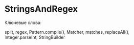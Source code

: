 # StringsAndRegex
Ключевые слова:
<p>
split, regex, Pattern.compile(), Matcher, matches, replaceAll(), Integer.parseInt,
StringBuilder
